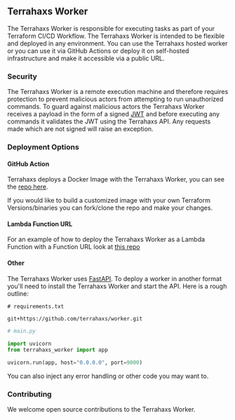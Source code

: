 ## Terrahaxs Worker

The Terrahaxs Worker is responsible for executing tasks as part of your Terraform CI/CD Workflow. The Terrahaxs Worker is intended
to be flexible and deployed in any environment. You can use the Terrahaxs hosted worker or you can use it via GitHub Actions or
deploy it on self-hosted infrastructure and make it accessible via a public URL.

### Security

The Terrahaxs Worker is a remote execution machine and therefore requires protection to prevent malicious actors from attempting
to run unauthorized commands. To guard against malicious actors the Terrahaxs Worker receives a payload in the form of a signed [JWT](https://jwt.io/introduction/) and before executing any commands it validates the JWT using the Terrahaxs API. Any requests made which are not signed
will raise an exception.

### Deployment Options

#### GitHub Action

Terrahaxs deploys a Docker Image with the Terrahaxs Worker, you can see the [repo here](https://github.com/Terrahaxs/github-action-worker).

If you would like to build a customized image with your own Terraform Versions/binaries you can fork/clone the repo and make your changes.

#### Lambda Function URL

For an example of how to deploy the Terrahaxs Worker as a Lambda Function with a Function URL look at [this repo](https://github.com/Terrahaxs/lambda-url-worker)

#### Other

The Terrahaxs Worker uses [FastAPI](https://fastapi.tiangolo.com/). To deploy a worker in another format you'll need to install
the Terrahaxs Worker and start the API. Here is a rough outline:

```
# requirements.txt

git+https://github.com/terrahaxs/worker.git
```

```python
# main.py

import uvicorn
from terrahaxs_worker import app

uvicorn.run(app, host="0.0.0.0", port=9000)
```

You can also inject any error handling or other code you may want to.


### Contributing

We welcome open source contributions to the Terrahaxs Worker.